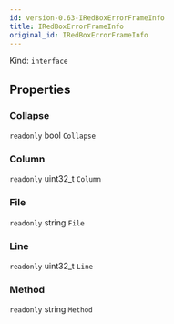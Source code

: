```yaml
---
id: version-0.63-IRedBoxErrorFrameInfo
title: IRedBoxErrorFrameInfo
original_id: IRedBoxErrorFrameInfo
---
```


Kind: `interface`



## Properties
### Collapse
`readonly`  bool `Collapse`

### Column
`readonly`  uint32_t `Column`

### File
`readonly`  string `File`

### Line
`readonly`  uint32_t `Line`

### Method
`readonly`  string `Method`




